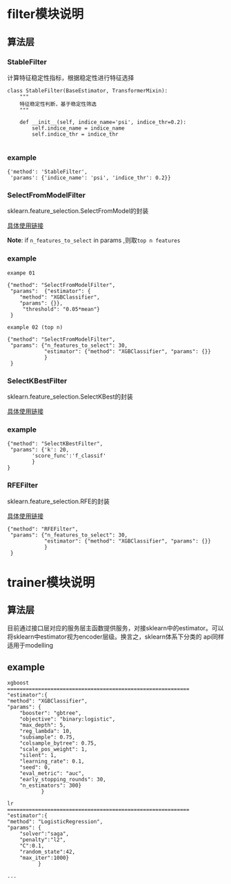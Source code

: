 # filter模块说明
## 算法层
### StableFilter

计算特征稳定性指标，根据稳定性进行特征选择
```
class StableFilter(BaseEstimator, TransformerMixin):
    """
    特征稳定性判断，基于稳定性筛选
    """

    def __init__(self, indice_name='psi', indice_thr=0.2):
        self.indice_name = indice_name
        self.indice_thr = indice_thr
        
```

### example

```
{'method': 'StableFilter',
 'params': {'indice_name': 'psi', 'indice_thr': 0.2}}

```

### SelectFromModelFilter

sklearn.feature_selection.SelectFromModel的封装

[具体使用链接](https://scikit-learn.org/stable/modules/generated/sklearn.feature_selection.SelectFromModel.html)

**Note**: if `n_features_to_select` in params ,则取`top n features`

### example

```
exampe 01

{"method": "SelectFromModelFilter",
 "params":  {"estimator": {
    "method": "XGBClassifier",
    "params": {}},
     "threshold": "0.05*mean"}
 }
 
example 02 (top n)

{"method": "SelectFromModelFilter",
 "params": {"n_features_to_select": 30,
            "estimator": {"method": "XGBClassifier", "params": {}}
            }
 }

```

### SelectKBestFilter

sklearn.feature_selection.SelectKBest的封装

[具体使用链接](https://scikit-learn.org/stable/modules/generated/sklearn.feature_selection.SelectKBest.html)

### example

```
{"method": "SelectKBestFilter",
 "params": {'k': 20,
        'score_func':'f_classif'
        }
}

```

### RFEFilter
sklearn.feature_selection.RFE的封装

[具体使用链接](https://scikit-learn.org/stable/modules/generated/sklearn.feature_selection.RFE.html)

```
{"method": "RFEFilter",
 "params": {"n_features_to_select": 30,
            "estimator": {"method": "XGBClassifier", "params": {}}
            }
 }
```


# trainer模块说明
## 算法层
目前通过接口层对应的服务层主函数提供服务，对接sklearn中的estimator。可以将sklearn中estimator视为encoder层级。换言之，sklearn体系下分类的
api同样适用于modelling
## example
```
xgboost
===========================================================
"estimator":{
"method": "XGBClassifier",
"params": {
    "booster": "gbtree",
    "objective": "binary:logistic",
    "max_depth": 5,
    "reg_lambda": 10,
    "subsample": 0.75,
    "colsample_bytree": 0.75,
    "scale_pos_weight": 1,
    "silent": 1,
    "learning_rate": 0.1,
    "seed": 0,
    "eval_metric": "auc",
    "early_stopping_rounds": 30,
    "n_estimators": 300}
           }

lr 
===========================================================
"estimator":{
"method": "LogisticRegression",
"params": {
    "solver":"saga",
    "penalty":"l2",
    "C":0.1,
    "random_state":42,
    "max_iter":1000}
          }

...         
          
```